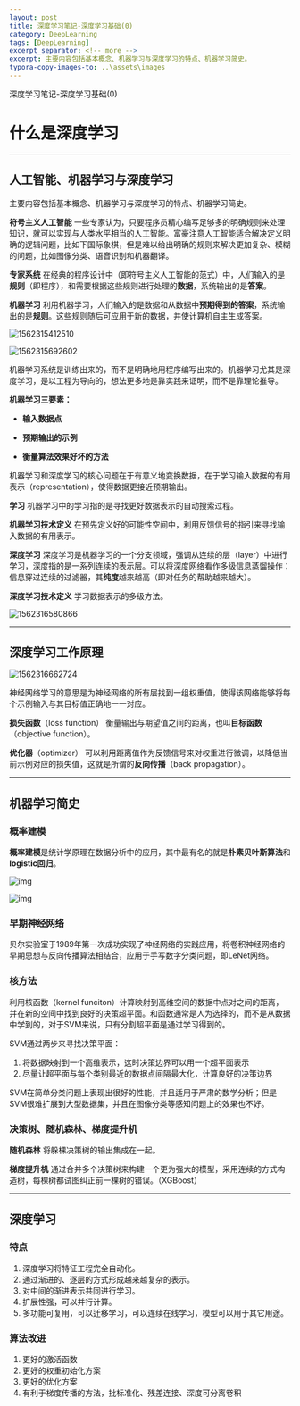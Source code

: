 ```yaml
---
layout: post
title: 深度学习笔记-深度学习基础(0)
category: DeepLearning
tags: [DeepLearning]
excerpt_separator: <!-- more -->
excerpt: 主要内容包括基本概念、机器学习与深度学习的特点、机器学习简史。
typora-copy-images-to: ..\assets\images
---
```


深度学习笔记-深度学习基础(0)
# 什么是深度学习

***

## 人工智能、机器学习与深度学习

主要内容包括基本概念、机器学习与深度学习的特点、机器学习简史。

<!-- more -->

**符号主义人工智能**  一些专家认为，只要程序员精心编写足够多的明确规则来处理知识，就可以实现与人类水平相当的人工智能。富豪注意人工智能适合解决定义明确的逻辑问题，比如下国际象棋，但是难以给出明确的规则来解决更加复杂、模糊的问题，比如图像分类、语音识别和机器翻译。

**专家系统**  在经典的程序设计中（即符号主义人工智能的范式）中，人们输入的是**规则**（即程序），和需要根据这些规则进行处理的**数据**，系统输出的是**答案**。

**机器学习**  利用机器学习，人们输入的是数据和从数据中**预期得到的答案**，系统输出的是**规则**。这些规则随后可应用于新的数据，并使计算机自主生成答案。

![1562315412510](F:\GitHub\blog\assets\images\1562315412510.png)

![1562315692602](F:\GitHub\blog\assets\images\1562315692602.png)

机器学习系统是训练出来的，而不是明确地用程序编写出来的。机器学习尤其是深度学习，是以工程为导向的，想法更多地是靠实践来证明，而不是靠理论推导。



**机器学习三要素：**

- **输入数据点**

- **预期输出的示例**

- **衡量算法效果好坏的方法**

机器学习和深度学习的核心问题在于有意义地变换数据，在于学习输入数据的有用表示（representation），使得数据更接近预期输出。

**学习**  机器学习中的学习指的是寻找更好数据表示的自动搜索过程。

**机器学习技术定义**  在预先定义好的可能性空间中，利用反馈信号的指引来寻找输入数据的有用表示。

**深度学习**  深度学习是机器学习的一个分支领域，强调从连续的层（layer）中进行学习，深度指的是一系列连续的表示层。可以将深度网络看作多级信息蒸馏操作：信息穿过连续的过滤器，其**纯度**越来越高（即对任务的帮助越来越大）。

**深度学习技术定义** 学习数据表示的多级方法。

![1562316580866](F:\GitHub\blog\assets\images\1562316580866.png)

***

## 深度学习工作原理

![1562316662724](F:\GitHub\blog\assets\images\1562316662724.png)

神经网络学习的意思是为神经网络的所有层找到一组权重值，使得该网络能够将每个示例输入与其目标值正确地一一对应。

**损失函数**（loss function）  衡量输出与期望值之间的距离，也叫**目标函数**（objective function）。

**优化器**（optimizer）  可以利用距离值作为反馈信号来对权重进行微调，以降低当前示例对应的损失值，这就是所谓的**反向传播**（back propagation）。

***

## 机器学习简史

### 概率建模

**概率建模**是统计学原理在数据分析中的应用，其中最有名的就是**朴素贝叶斯算法**和**logistic回归**。

![img](F:\GitHub\blog\assets\images\ca1349540923dd546fb6c9f2df09b3de9d824866.jpg)

![img](F:\GitHub\blog\assets\images\1134385-20170518143306603-847289860.png)

### 早期神经网络

贝尔实验室于1989年第一次成功实现了神经网络的实践应用，将卷积神经网络的早期思想与反向传播算法相结合，应用于手写数字分类问题，即LeNet网络。

### 核方法

利用核函数（kernel funciton）计算映射到高维空间的数据中点对之间的距离，并在新的空间中找到良好的决策超平面。和函数通常是人为选择的，而不是从数据中学到的，对于SVM来说，只有分割超平面是通过学习得到的。

SVM通过两步来寻找决策平面：

1. 将数据映射到一个高维表示，这时决策边界可以用一个超平面表示
2. 尽量让超平面与每个类别最近的数据点间隔最大化，计算良好的决策边界

SVM在简单分类问题上表现出很好的性能，并且适用于严肃的数学分析；但是SVM很难扩展到大型数据集，并且在图像分类等感知问题上的效果也不好。

### 决策树、随机森林、梯度提升机

**随机森林**  将躲棵决策树的输出集成在一起。

**梯度提升机**  通过合并多个决策树来构建一个更为强大的模型，采用连续的方式构造树，每棵树都试图纠正前一棵树的错误。（XGBoost）

***

## 深度学习

### 特点

1. 深度学习将特征工程完全自动化。
2. 通过渐进的、逐层的方式形成越来越复杂的表示。
3. 对中间的渐进表示共同进行学习。
4. 扩展性强，可以并行计算。
5. 多功能可复用，可以迁移学习，可以连续在线学习，模型可以用于其它用途。

### 算法改进

1. 更好的激活函数
2. 更好的权重初始化方案
3. 更好的优化方案
4. 有利于梯度传播的方法，批标准化、残差连接、深度可分离卷积